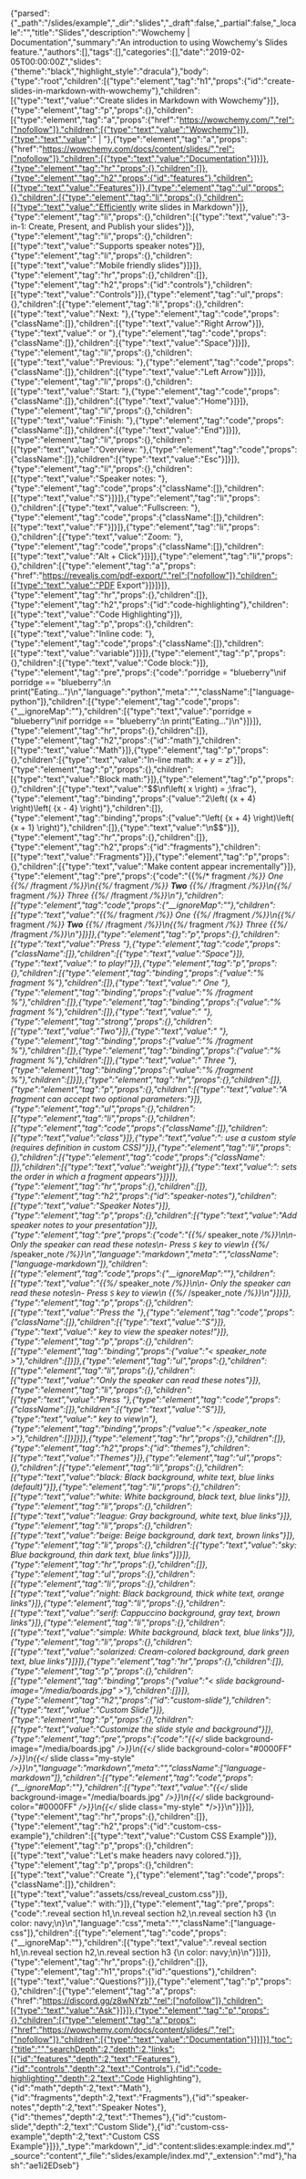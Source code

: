 {"parsed":{"_path":"/slides/example","_dir":"slides","_draft":false,"_partial":false,"_locale":"","title":"Slides","description":"Wowchemy | Documentation","summary":"An introduction to using Wowchemy's Slides feature.","authors":[],"tags":[],"categories":[],"date":"2019-02-05T00:00:00Z","slides":{"theme":"black","highlight_style":"dracula"},"body":{"type":"root","children":[{"type":"element","tag":"h1","props":{"id":"create-slides-in-markdown-with-wowchemy"},"children":[{"type":"text","value":"Create slides in Markdown with Wowchemy"}]},{"type":"element","tag":"p","props":{},"children":[{"type":"element","tag":"a","props":{"href":"https://wowchemy.com/","rel":["nofollow"]},"children":[{"type":"text","value":"Wowchemy"}]},{"type":"text","value":" | "},{"type":"element","tag":"a","props":{"href":"https://wowchemy.com/docs/content/slides/","rel":["nofollow"]},"children":[{"type":"text","value":"Documentation"}]}]},{"type":"element","tag":"hr","props":{},"children":[]},{"type":"element","tag":"h2","props":{"id":"features"},"children":[{"type":"text","value":"Features"}]},{"type":"element","tag":"ul","props":{},"children":[{"type":"element","tag":"li","props":{},"children":[{"type":"text","value":"Efficiently write slides in Markdown"}]},{"type":"element","tag":"li","props":{},"children":[{"type":"text","value":"3-in-1: Create, Present, and Publish your slides"}]},{"type":"element","tag":"li","props":{},"children":[{"type":"text","value":"Supports speaker notes"}]},{"type":"element","tag":"li","props":{},"children":[{"type":"text","value":"Mobile friendly slides"}]}]},{"type":"element","tag":"hr","props":{},"children":[]},{"type":"element","tag":"h2","props":{"id":"controls"},"children":[{"type":"text","value":"Controls"}]},{"type":"element","tag":"ul","props":{},"children":[{"type":"element","tag":"li","props":{},"children":[{"type":"text","value":"Next: "},{"type":"element","tag":"code","props":{"className":[]},"children":[{"type":"text","value":"Right Arrow"}]},{"type":"text","value":" or "},{"type":"element","tag":"code","props":{"className":[]},"children":[{"type":"text","value":"Space"}]}]},{"type":"element","tag":"li","props":{},"children":[{"type":"text","value":"Previous: "},{"type":"element","tag":"code","props":{"className":[]},"children":[{"type":"text","value":"Left Arrow"}]}]},{"type":"element","tag":"li","props":{},"children":[{"type":"text","value":"Start: "},{"type":"element","tag":"code","props":{"className":[]},"children":[{"type":"text","value":"Home"}]}]},{"type":"element","tag":"li","props":{},"children":[{"type":"text","value":"Finish: "},{"type":"element","tag":"code","props":{"className":[]},"children":[{"type":"text","value":"End"}]}]},{"type":"element","tag":"li","props":{},"children":[{"type":"text","value":"Overview: "},{"type":"element","tag":"code","props":{"className":[]},"children":[{"type":"text","value":"Esc"}]}]},{"type":"element","tag":"li","props":{},"children":[{"type":"text","value":"Speaker notes: "},{"type":"element","tag":"code","props":{"className":[]},"children":[{"type":"text","value":"S"}]}]},{"type":"element","tag":"li","props":{},"children":[{"type":"text","value":"Fullscreen: "},{"type":"element","tag":"code","props":{"className":[]},"children":[{"type":"text","value":"F"}]}]},{"type":"element","tag":"li","props":{},"children":[{"type":"text","value":"Zoom: "},{"type":"element","tag":"code","props":{"className":[]},"children":[{"type":"text","value":"Alt + Click"}]}]},{"type":"element","tag":"li","props":{},"children":[{"type":"element","tag":"a","props":{"href":"https://revealjs.com/pdf-export/","rel":["nofollow"]},"children":[{"type":"text","value":"PDF Export"}]}]}]},{"type":"element","tag":"hr","props":{},"children":[]},{"type":"element","tag":"h2","props":{"id":"code-highlighting"},"children":[{"type":"text","value":"Code Highlighting"}]},{"type":"element","tag":"p","props":{},"children":[{"type":"text","value":"Inline code: "},{"type":"element","tag":"code","props":{"className":[]},"children":[{"type":"text","value":"variable"}]}]},{"type":"element","tag":"p","props":{},"children":[{"type":"text","value":"Code block:"}]},{"type":"element","tag":"pre","props":{"code":"porridge = \"blueberry\"\nif porridge == \"blueberry\":\n    print(\"Eating...\")\n","language":"python","meta":"","className":["language-python"]},"children":[{"type":"element","tag":"code","props":{"__ignoreMap":""},"children":[{"type":"text","value":"porridge = \"blueberry\"\nif porridge == \"blueberry\":\n    print(\"Eating...\")\n"}]}]},{"type":"element","tag":"hr","props":{},"children":[]},{"type":"element","tag":"h2","props":{"id":"math"},"children":[{"type":"text","value":"Math"}]},{"type":"element","tag":"p","props":{},"children":[{"type":"text","value":"In-line math: $x + y = z$"}]},{"type":"element","tag":"p","props":{},"children":[{"type":"text","value":"Block math:"}]},{"type":"element","tag":"p","props":{},"children":[{"type":"text","value":"$$\nf\\left( x \\right) = ;\\frac"},{"type":"element","tag":"binding","props":{"value":"2\\left( {x + 4} \\right)\\left( {x - 4} \\right)"},"children":[]},{"type":"element","tag":"binding","props":{"value":"\\left( {x + 4} \\right)\\left( {x + 1} \\right)"},"children":[]},{"type":"text","value":"\n$$"}]},{"type":"element","tag":"hr","props":{},"children":[]},{"type":"element","tag":"h2","props":{"id":"fragments"},"children":[{"type":"text","value":"Fragments"}]},{"type":"element","tag":"p","props":{},"children":[{"type":"text","value":"Make content appear incrementally"}]},{"type":"element","tag":"pre","props":{"code":"{{%/* fragment */%}} One {{%/* /fragment */%}}\n{{%/* fragment */%}} **Two** {{%/* /fragment */%}}\n{{%/* fragment */%}} Three {{%/* /fragment */%}}\n"},"children":[{"type":"element","tag":"code","props":{"__ignoreMap":""},"children":[{"type":"text","value":"{{%/* fragment */%}} One {{%/* /fragment */%}}\n{{%/* fragment */%}} **Two** {{%/* /fragment */%}}\n{{%/* fragment */%}} Three {{%/* /fragment */%}}\n"}]}]},{"type":"element","tag":"p","props":{},"children":[{"type":"text","value":"Press "},{"type":"element","tag":"code","props":{"className":[]},"children":[{"type":"text","value":"Space"}]},{"type":"text","value":" to play!"}]},{"type":"element","tag":"p","props":{},"children":[{"type":"element","tag":"binding","props":{"value":"% fragment %"},"children":[]},{"type":"text","value":" One "},{"type":"element","tag":"binding","props":{"value":"% /fragment %"},"children":[]},{"type":"element","tag":"binding","props":{"value":"% fragment %"},"children":[]},{"type":"text","value":" "},{"type":"element","tag":"strong","props":{},"children":[{"type":"text","value":"Two"}]},{"type":"text","value":" "},{"type":"element","tag":"binding","props":{"value":"% /fragment %"},"children":[]},{"type":"element","tag":"binding","props":{"value":"% fragment %"},"children":[]},{"type":"text","value":" Three "},{"type":"element","tag":"binding","props":{"value":"% /fragment %"},"children":[]}]},{"type":"element","tag":"hr","props":{},"children":[]},{"type":"element","tag":"p","props":{},"children":[{"type":"text","value":"A fragment can accept two optional parameters:"}]},{"type":"element","tag":"ul","props":{},"children":[{"type":"element","tag":"li","props":{},"children":[{"type":"element","tag":"code","props":{"className":[]},"children":[{"type":"text","value":"class"}]},{"type":"text","value":": use a custom style (requires definition in custom CSS)"}]},{"type":"element","tag":"li","props":{},"children":[{"type":"element","tag":"code","props":{"className":[]},"children":[{"type":"text","value":"weight"}]},{"type":"text","value":": sets the order in which a fragment appears"}]}]},{"type":"element","tag":"hr","props":{},"children":[]},{"type":"element","tag":"h2","props":{"id":"speaker-notes"},"children":[{"type":"text","value":"Speaker Notes"}]},{"type":"element","tag":"p","props":{},"children":[{"type":"text","value":"Add speaker notes to your presentation"}]},{"type":"element","tag":"pre","props":{"code":"{{%/* speaker_note */%}}\n\n- Only the speaker can read these notes\n- Press `S` key to view\n  {{%/* /speaker_note */%}}\n","language":"markdown","meta":"","className":["language-markdown"]},"children":[{"type":"element","tag":"code","props":{"__ignoreMap":""},"children":[{"type":"text","value":"{{%/* speaker_note */%}}\n\n- Only the speaker can read these notes\n- Press `S` key to view\n  {{%/* /speaker_note */%}}\n"}]}]},{"type":"element","tag":"p","props":{},"children":[{"type":"text","value":"Press the "},{"type":"element","tag":"code","props":{"className":[]},"children":[{"type":"text","value":"S"}]},{"type":"text","value":" key to view the speaker notes!"}]},{"type":"element","tag":"p","props":{},"children":[{"type":"element","tag":"binding","props":{"value":"< speaker_note >"},"children":[]}]},{"type":"element","tag":"ul","props":{},"children":[{"type":"element","tag":"li","props":{},"children":[{"type":"text","value":"Only the speaker can read these notes"}]},{"type":"element","tag":"li","props":{},"children":[{"type":"text","value":"Press "},{"type":"element","tag":"code","props":{"className":[]},"children":[{"type":"text","value":"S"}]},{"type":"text","value":" key to view\n"},{"type":"element","tag":"binding","props":{"value":"< /speaker_note >"},"children":[]}]}]},{"type":"element","tag":"hr","props":{},"children":[]},{"type":"element","tag":"h2","props":{"id":"themes"},"children":[{"type":"text","value":"Themes"}]},{"type":"element","tag":"ul","props":{},"children":[{"type":"element","tag":"li","props":{},"children":[{"type":"text","value":"black: Black background, white text, blue links (default)"}]},{"type":"element","tag":"li","props":{},"children":[{"type":"text","value":"white: White background, black text, blue links"}]},{"type":"element","tag":"li","props":{},"children":[{"type":"text","value":"league: Gray background, white text, blue links"}]},{"type":"element","tag":"li","props":{},"children":[{"type":"text","value":"beige: Beige background, dark text, brown links"}]},{"type":"element","tag":"li","props":{},"children":[{"type":"text","value":"sky: Blue background, thin dark text, blue links"}]}]},{"type":"element","tag":"hr","props":{},"children":[]},{"type":"element","tag":"ul","props":{},"children":[{"type":"element","tag":"li","props":{},"children":[{"type":"text","value":"night: Black background, thick white text, orange links"}]},{"type":"element","tag":"li","props":{},"children":[{"type":"text","value":"serif: Cappuccino background, gray text, brown links"}]},{"type":"element","tag":"li","props":{},"children":[{"type":"text","value":"simple: White background, black text, blue links"}]},{"type":"element","tag":"li","props":{},"children":[{"type":"text","value":"solarized: Cream-colored background, dark green text, blue links"}]}]},{"type":"element","tag":"hr","props":{},"children":[]},{"type":"element","tag":"p","props":{},"children":[{"type":"element","tag":"binding","props":{"value":"< slide background-image=\"/media/boards.jpg\" >"},"children":[]}]},{"type":"element","tag":"h2","props":{"id":"custom-slide"},"children":[{"type":"text","value":"Custom Slide"}]},{"type":"element","tag":"p","props":{},"children":[{"type":"text","value":"Customize the slide style and background"}]},{"type":"element","tag":"pre","props":{"code":"{{</* slide background-image=\"/media/boards.jpg\" */>}}\n{{</* slide background-color=\"#0000FF\" */>}}\n{{</* slide class=\"my-style\" */>}}\n","language":"markdown","meta":"","className":["language-markdown"]},"children":[{"type":"element","tag":"code","props":{"__ignoreMap":""},"children":[{"type":"text","value":"{{</* slide background-image=\"/media/boards.jpg\" */>}}\n{{</* slide background-color=\"#0000FF\" */>}}\n{{</* slide class=\"my-style\" */>}}\n"}]}]},{"type":"element","tag":"hr","props":{},"children":[]},{"type":"element","tag":"h2","props":{"id":"custom-css-example"},"children":[{"type":"text","value":"Custom CSS Example"}]},{"type":"element","tag":"p","props":{},"children":[{"type":"text","value":"Let's make headers navy colored."}]},{"type":"element","tag":"p","props":{},"children":[{"type":"text","value":"Create "},{"type":"element","tag":"code","props":{"className":[]},"children":[{"type":"text","value":"assets/css/reveal_custom.css"}]},{"type":"text","value":" with:"}]},{"type":"element","tag":"pre","props":{"code":".reveal section h1,\n.reveal section h2,\n.reveal section h3 {\n  color: navy;\n}\n","language":"css","meta":"","className":["language-css"]},"children":[{"type":"element","tag":"code","props":{"__ignoreMap":""},"children":[{"type":"text","value":".reveal section h1,\n.reveal section h2,\n.reveal section h3 {\n  color: navy;\n}\n"}]}]},{"type":"element","tag":"hr","props":{},"children":[]},{"type":"element","tag":"h1","props":{"id":"questions"},"children":[{"type":"text","value":"Questions?"}]},{"type":"element","tag":"p","props":{},"children":[{"type":"element","tag":"a","props":{"href":"https://discord.gg/z8wNYzb","rel":["nofollow"]},"children":[{"type":"text","value":"Ask"}]}]},{"type":"element","tag":"p","props":{},"children":[{"type":"element","tag":"a","props":{"href":"https://wowchemy.com/docs/content/slides/","rel":["nofollow"]},"children":[{"type":"text","value":"Documentation"}]}]}],"toc":{"title":"","searchDepth":2,"depth":2,"links":[{"id":"features","depth":2,"text":"Features"},{"id":"controls","depth":2,"text":"Controls"},{"id":"code-highlighting","depth":2,"text":"Code Highlighting"},{"id":"math","depth":2,"text":"Math"},{"id":"fragments","depth":2,"text":"Fragments"},{"id":"speaker-notes","depth":2,"text":"Speaker Notes"},{"id":"themes","depth":2,"text":"Themes"},{"id":"custom-slide","depth":2,"text":"Custom Slide"},{"id":"custom-css-example","depth":2,"text":"Custom CSS Example"}]}},"_type":"markdown","_id":"content:slides:example:index.md","_source":"content","_file":"slides/example/index.md","_extension":"md"},"hash":"ae1i2EDseb"}